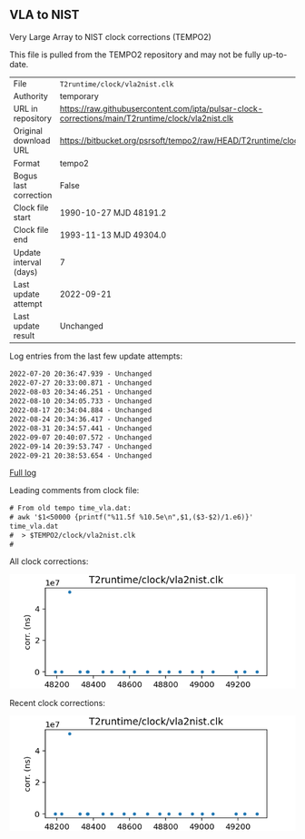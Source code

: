 
## VLA to NIST

Very Large Array to NIST clock corrections (TEMPO2)

This file is pulled from the TEMPO2 repository and may not be fully up-to-date.

|     |     |
|:--- |:--- |
| File | `T2runtime/clock/vla2nist.clk` |
| Authority | temporary |
| URL in repository | <https://raw.githubusercontent.com/ipta/pulsar-clock-corrections/main/T2runtime/clock/vla2nist.clk> |
| Original download URL | <https://bitbucket.org/psrsoft/tempo2/raw/HEAD/T2runtime/clock/vla2nist.clk> |
| Format | tempo2 |
| Bogus last correction | False |
| Clock file start | 1990-10-27 MJD 48191.2 |
| Clock file end | 1993-11-13 MJD 49304.0 |
| Update interval (days) | 7 |
| Last update attempt | 2022-09-21 |
| Last update result | Unchanged |

Log entries from the last few update attempts:
```
2022-07-20 20:36:47.939 - Unchanged
2022-07-27 20:33:00.871 - Unchanged
2022-08-03 20:34:46.251 - Unchanged
2022-08-10 20:34:05.733 - Unchanged
2022-08-17 20:34:04.884 - Unchanged
2022-08-24 20:34:36.417 - Unchanged
2022-08-31 20:34:57.441 - Unchanged
2022-09-07 20:40:07.572 - Unchanged
2022-09-14 20:39:53.747 - Unchanged
2022-09-21 20:38:53.654 - Unchanged
```
[Full log](https://raw.githubusercontent.com/ipta/pulsar-clock-corrections/main/log/T2runtime/clock/vla2nist.clk.log)

Leading comments from clock file:

    # From old tempo time_vla.dat:
    # awk '$1<50000 {printf("%11.5f %10.5e\n",$1,($3-$2)/1.e6)}' time_vla.dat
    #  > $TEMPO2/clock/vla2nist.clk
    #



All clock corrections:

![plot of all clock corrections](vla2nist.clk.png "All corrections")

Recent clock corrections:

![plot of recent clock corrections](vla2nist.clk.short.png "Recent corrections")

